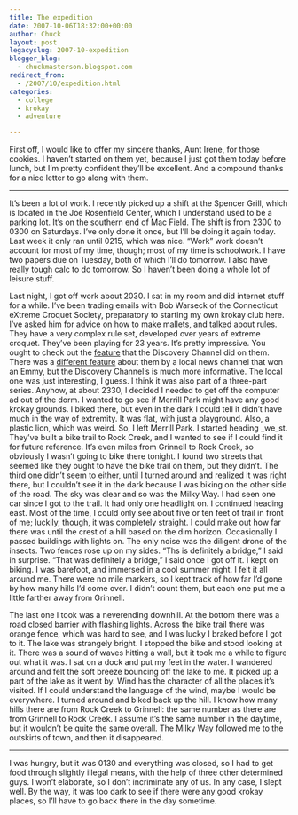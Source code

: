 ```yaml
---
title: The expedition
date: 2007-10-06T18:32:00+00:00
author: Chuck
layout: post
legacyslug: 2007-10-expedition
blogger_blog:
  - chuckmasterson.blogspot.com
redirect_from:
  - /2007/10/expedition.html
categories:
  - college
  - krokay
  - adventure

---
```

First off, I would like to offer my sincere thanks, Aunt Irene, for those
cookies. I haven’t started on them yet, because I just got them today before
lunch, but I’m pretty confident they’ll be excellent. And a compound thanks for
a nice letter to go along with them.

* * *

It’s been a lot of work. I recently picked up a shift at the Spencer Grill,
which is located in the Joe Rosenfield Center, which I understand used to be a
parking lot. It’s on the southern end of Mac Field. The shift is from 2300 to
0300 on Saturdays. I’ve only done it once, but I’ll be doing it again today.
Last week it only ran until 0215, which was nice. “Work” work doesn’t account
for most of my time, though; most of my time is schoolwork. I have two papers
due on Tuesday, both of which I’ll do tomorrow. I also have really tough calc
to do tomorrow. So I haven’t been doing a whole lot of leisure stuff.  

Last night, I got off work about 2030. I sat in my room and did internet stuff
for a while. I’ve been trading emails with Bob Warseck of the Connecticut
eXtreme Croquet Society, preparatory to starting my own krokay club here. I’ve
asked him for advice on how to make mallets, and talked about rules. They have
a very complex rule set, developed over years of extreme croquet. They’ve been
playing for 23 years. It’s pretty impressive. You ought to check out the
[feature](http://www.extremecroquet.org/about/discoverychannel.html) that the
Discovery Channel did on them. There was a [different
feature](http://www.extremecroquet.org/about/emmyclip.html) about them by a
local news channel that won an Emmy, but the Discovery Channel’s is much more
informative. The local one was just interesting, I guess. I think it was also
part of a three-part series. Anyhow, at about 2330, I decided I needed to get
off the computer ad out of the dorm. I wanted to go see if Merrill Park might
have any good krokay grounds. I biked there, but even in the dark I could tell
it didn’t have much in the way of extremity. It was flat, with just a
playground. Also, a plastic lion, which was weird. So, I left Merrill Park. I
started heading _we_st. They’ve built a bike trail to Rock Creek, and I wanted
to see if I could find it for future reference. It’s even miles from Grinnell
to Rock Creek, so obviously I wasn’t going to bike there tonight. I found two
streets that seemed like they ought to have the bike trail on them, but they
didn’t. The third one didn’t seem to either, until I turned around and realized
it was right there, but I couldn’t see it in the dark because I was biking on
the other side of the road. The sky was clear and so was the Milky Way. I had
seen one car since I got to the trail. It had only one headlight on. I
continued heading east. Most of the time, I could only see about five or ten
feet of trail in front of me; luckily, though, it was completely straight. I
could make out how far there was until the crest of a hill based on the dim
horizon. Occasionally I passed buildings with lights on. The only noise was the
diligent drone of the insects. Two fences rose up on my sides. “Ths is
definitely a bridge,” I said in surprise. “That was definitely a bridge,” I
said once I got off it. I kept on biking. I was barefoot, and immersed in a
cool summer night. I felt it all around me. There were no mile markers, so I
kept track of how far I’d gone by how many hills I’d come over. I didn’t count
them, but each one put me a little farther away from Grinnell.  

The last one I took was a neverending downhill. At the bottom there was a road
closed barrier with flashing lights. Across the bike trail there was orange
fence, which was hard to see, and I was lucky I braked before I got to it. The
lake was strangely bright. I stopped the bike and stood looking at it. There
was a sound of waves hitting a wall, but it took me a while to figure out what
it was. I sat on a dock and put my feet in the water. I wandered around and
felt the soft breeze bouncing off the lake to me. It picked up a part of the
lake as it went by. Wind has the character of all the places it’s visited. If I
could understand the language of the wind, maybe I would be everywhere. I
turned around and biked back up the hill. I know how many hills there are from
Rock Creek to Grinnell: the same number as there are from Grinnell to Rock
Creek. I assume it’s the same number in the daytime, but it wouldn’t be quite
the same overall. The Milky Way followed me to the outskirts of town, and then
it disappeared.

* * *

I was hungry, but it was 0130 and everything was closed, so I had to get food
through slightly illegal means, with the help of three other determined guys. I
won’t elaborate, so I don’t incriminate any of us. In any case, I slept well.
By the way, it was too dark to see if there were any good krokay places, so
I’ll have to go back there in the day sometime.
